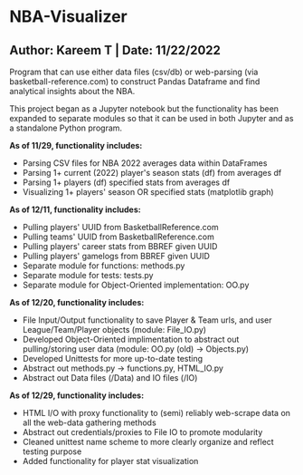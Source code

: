 # NBA-Visualizer
## Author: Kareem T | Date: 11/22/2022
Program that can use either data files (csv/db) or web-parsing (via basketball-reference.com) to construct Pandas Dataframe and find analytical insights about the NBA.

This project began as a Jupyter notebook but the functionality has been expanded to separate modules so that it can be used in both Jupyter and as a standalone Python program.

**As of 11/29, functionality includes:**
* Parsing CSV files for NBA 2022 averages data within DataFrames
* Parsing 1+ current (2022) player's season stats (df) from averages df
* Parsing 1+ players (df) specified stats from averages df
* Visualizing 1+ players' season OR specified stats (matplotlib graph) 

**As of 12/11, functionality includes:**
* Pulling players' UUID from BasketballReference.com
* Pulling teams' UUID from BasketballReference.com
* Pulling players' career stats from BBREF given UUID
* Pulling players' gamelogs from BBREF given UUID
* Separate module for functions: methods.py
* Separate module for tests: tests.py
* Separate module for Object-Oriented implementation: OO.py

**As of 12/20, functionality includes:**
* File Input/Output functionality to save Player & Team urls, and user League/Team/Player objects (module: File_IO.py)
* Developed Object-Oriented implimentation to abstract out pulling/storing user data (module: OO.py (old) -> Objects.py)
* Developed Unittests for more up-to-date testing
* Abstract out methods.py -> functions.py, HTML_IO.py
* Abstract out Data files (/Data) and IO files (/IO)

**As of 12/29, functionality includes:**
* HTML I/O with proxy functionality to (semi) reliably web-scrape data on all the web-data gathering methods
* Abstract out credentials/proxies to File IO to promote modularity
* Cleaned unittest name scheme to more clearly organize and reflect testing purpose
* Added functionality for player stat visualization
